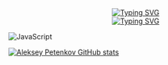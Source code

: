 <div align="center">
<a href="https://git.io/typing-svg"><img src="https://readme-typing-svg.herokuapp.com?font=Fira+Code&duration=3000&pause=10000&color=DDE4F7&center=true&multiline=true&width=435&lines=%E2%96%80%E2%96%84%E2%96%80%E2%96%84%E2%96%80%E2%96%84++%F0%9F%85%B7%F0%9F%85%B8%2C+%F0%9F%85%B8'%F0%9F%85%BC+%F0%9F%85%B0%F0%9F%85%BB%F0%9F%85%B4%F0%9F%85%BA%F0%9F%86%82%F0%9F%85%B4%F0%9F%86%88!+%E2%96%84%E2%96%80%E2%96%84%E2%96%80%E2%96%84%E2%96%80" alt="Typing SVG" /></a>
</div>

<div align="center">
<a href="https://git.io/typing-svg"><img src="https://readme-typing-svg.herokuapp.com?font=Fira+Code&size=11&duration=3000&pause=2000&color=DDE4F7&center=true&multiline=true&width=435&lines=%F0%9D%95%80+%F0%9D%95%92%F0%9D%95%9E+%F0%9D%95%92+%F0%9D%95%A8%F0%9D%95%96%F0%9D%95%93+%F0%9D%95%95%F0%9D%95%96%F0%9D%95%A7%F0%9D%95%96%F0%9D%95%9D%F0%9D%95%A0%F0%9D%95%A1%F0%9D%95%96%F0%9D%95%A3+%F0%9D%95%A8%F0%9D%95%9A%F0%9D%95%A5%F0%9D%95%99+%F0%9D%95%A0%F0%9D%95%A7%F0%9D%95%96%F0%9D%95%A3+%F0%9D%95%92+%F0%9D%95%AA%F0%9D%95%96%F0%9D%95%92%F0%9D%95%A3+%F0%9D%95%92%F0%9D%95%9F%F0%9D%95%95+%F0%9D%95%92+%F0%9D%95%99%F0%9D%95%92%F0%9D%95%9D%F0%9D%95%97+%F0%9D%95%96%F0%9D%95%A9%F0%9D%95%A1%F0%9D%95%96%F0%9D%95%A3%F0%9D%95%9A%F0%9D%95%96%F0%9D%95%9F%F0%9D%95%94%F0%9D%95%96.;%F0%9D%95%80+%F0%9D%95%99%F0%9D%95%92%F0%9D%95%A7%F0%9D%95%96+%F0%9D%95%92+%F0%9D%95%99%F0%9D%95%9A%F0%9D%95%98%F0%9D%95%99+%F0%9D%95%95%F0%9D%95%96%F0%9D%95%98%F0%9D%95%A3%F0%9D%95%96%F0%9D%95%96+%F0%9D%95%A0%F0%9D%95%97+%F0%9D%95%A3%F0%9D%95%96%F0%9D%95%A4%F0%9D%95%A1%F0%9D%95%A0%F0%9D%95%9F%F0%9D%95%A4%F0%9D%95%9A%F0%9D%95%93%F0%9D%95%9A%F0%9D%95%9D%F0%9D%95%9A%F0%9D%95%A5%F0%9D%95%AA+%F0%9D%95%97%F0%9D%95%A0%F0%9D%95%A3+%F0%9D%95%A5%F0%9D%95%99%F0%9D%95%96+%F0%9D%95%92%F0%9D%95%A4%F0%9D%95%A4%F0%9D%95%9A%F0%9D%95%98%F0%9D%95%9F%F0%9D%95%96%F0%9D%95%95+%F0%9D%95%A5%F0%9D%95%92%F0%9D%95%A4%F0%9D%95%9C%F0%9D%95%A4.;%F0%9D%95%83%F0%9D%95%96%F0%9D%95%92%F0%9D%95%A3%F0%9D%95%9F%F0%9D%95%9A%F0%9D%95%9F%F0%9D%95%98+%F0%9D%95%9F%F0%9D%95%96%F0%9D%95%A8+%F0%9D%95%A5%F0%9D%95%96%F0%9D%95%94%F0%9D%95%99%F0%9D%95%9F%F0%9D%95%A0%F0%9D%95%9D%F0%9D%95%A0%F0%9D%95%98%F0%9D%95%9A%F0%9D%95%96%F0%9D%95%A4+%F0%9D%95%A2%F0%9D%95%A6%F0%9D%95%9A%F0%9D%95%94%F0%9D%95%9C%F0%9D%95%9D%F0%9D%95%AA+%F0%9D%95%92%F0%9D%95%9F%F0%9D%95%95+%F0%9D%95%A8%F0%9D%95%9A%F0%9D%95%A5%F0%9D%95%99+%F0%9D%95%98%F0%9D%95%A3%F0%9D%95%96%F0%9D%95%92%F0%9D%95%A5+%F0%9D%95%95%F0%9D%95%96%F0%9D%95%A4%F0%9D%95%9A%F0%9D%95%A3%F0%9D%95%96!" alt="Typing SVG" /></a>
</div>


![JavaScript](https://img.shields.io/badge/javascript-%23323330.svg?style=for-the-badge&logo=javascript&logoColor=%23F7DF1E)


[![Aleksey Petenkov GitHub stats](https://github-readme-stats.vercel.app/api?username=Rundomhaze&hide=stars,issues&show_icons=true&theme=dark&include_all_commits=true&count_private=true)](https://github.com/Rundomhaze/github-readme-stats)
